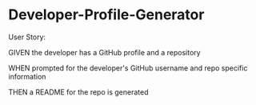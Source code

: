 # Developer-Profile-Generator

User Story:

GIVEN the developer has a GitHub profile and a repository

WHEN prompted for the developer's GitHub username and repo specific information

THEN a README for the repo is generated





